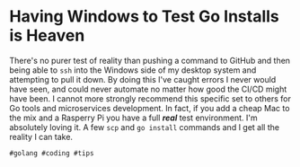 # Having Windows to Test Go Installs is Heaven

There's no purer test of reality than pushing a command to GitHub and
then being able to `ssh` into the Windows side of my desktop system and
attempting to pull it down. By doing this I've caught errors I never
would have seen, and could never automate no matter how good the CI/CD
might have been. I cannot more strongly recommend this specific set to
others for Go tools and microservices development. In fact, if you add a
cheap Mac to the mix and a Rasperry Pi you have a full ***real*** test
environment. I'm absolutely loving it. A few `scp` and `go install`
commands and I get all the reality I can take.

    #golang #coding #tips

